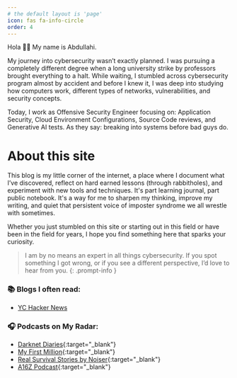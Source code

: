 ```yaml
---
# the default layout is 'page'
icon: fas fa-info-circle
order: 4
---
```


Hola 👋🏼 My name is Abdullahi.

My journey into cybersecurity wasn’t exactly planned. I was pursuing a completely different degree when a long university strike by professors brought everything to a halt. While waiting, I stumbled across cybersecurity program almost by accident and before I knew it, I was deep into studying how computers work, different types of networks, vulnerabilities, and security concepts. 

Today, I work as Offensive Security Engineer focusing on: Application Security, Cloud Environment Configurations, Source Code reviews, and Generative AI tests. As they say: breaking into systems before bad guys do. 

# About this site

This blog is my little corner of the internet, a place where I document what I’ve discovered, reflect on hard earned lessons (through rabbitholes), and experiment with new tools and techniques. It's part learning journal, part public notebook. It's a way for me to sharpen my thinking, improve my writing, and quiet that persistent voice of imposter syndrome we all wrestle with sometimes. 

Whether you just stumbled on this site or starting out in this field or have been in the field for years, I hope you find something here that sparks your curiosity.

> I am by no means an expert in all things cybersecurity. If you spot something I got wrong, or if you see a different perspective, I’d love to hear from you.
{: .prompt-info }

### 📚 Blogs I often read:
- [YC Hacker News](https://news.ycombinator.com/)

### 🎧 Podcasts on My Radar:
- [Darknet Diaries](https://darknetdiaries.com/){:target="_blank"}
- [My First Million](https://mfmpod.com){:target="_blank"}
- [Real Survival Stories by Noiser](https://noiser.com/real-survival-stories){:target="_blank"}
- [A16Z Podcast](https://a16z.com/podcasts/){:target="_blank"}
